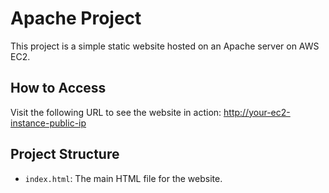 # Apache Project

This project is a simple static website hosted on an Apache server on AWS EC2.

## How to Access

Visit the following URL to see the website in action:
[http://your-ec2-instance-public-ip](http://http://3.71.45.1/)

## Project Structure

- `index.html`: The main HTML file for the website.
